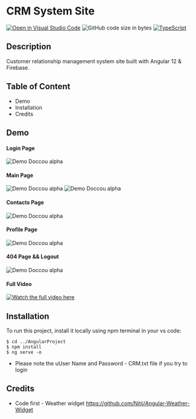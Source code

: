 # CRM System Site
[![Open in Visual Studio Code](https://open.vscode.dev/badges/open-in-vscode.svg)](https://open.vscode.dev/HexaC/-angularAndFirebase-project)
![GitHub code size in bytes](https://img.shields.io/github/languages/code-size/HexaC/-angularAndFirebase-project)
[![TypeScript](https://badgen.net/badge/icon/typescript?icon=typescript&label)](https://www.typescriptlang.org/)

## Description
Customer relationship management system site built with Angular 12 &amp; Firebase. 

## Table of Content
- Demo
- Installation
- Credits

## Demo

#### Login Page
![Demo Doccou alpha](https://media.giphy.com/media/o1c7wnsMaJya7rFOnr/giphy.gif)

#### Main Page
![Demo Doccou alpha](https://media.giphy.com/media/D3TkMCZpkrFQf0LIrN/giphy.gif)
![Demo Doccou alpha](https://media.giphy.com/media/KXNEgE5sphfOgBoE4O/giphy.gif)

#### Contacts Page
![Demo Doccou alpha](https://media.giphy.com/media/JK6hJwg1H1suhChjXc/giphy.gif)

#### Profile Page
![Demo Doccou alpha](https://media.giphy.com/media/HRz3BaTLOmBtqd2U6x/giphy.gif)

#### 404 Page && Logout
![Demo Doccou alpha](https://media.giphy.com/media/SdFoK7o7s9KCLvpJ89/giphy.gif)

#### Full Video
[![Watch the full video here](https://youtu.be/fOOjJmgF2aU)](https://media.giphy.com/media/o1c7wnsMaJya7rFOnr/giphy.gif)

## Installation
To run this project, install it locally using npm terminal in your vs code:
```
$ cd ../AngularProject
$ npm install
$ ng serve -o
```
- Please note the uUser Name and Password - CRM.txt file if you try to login

## Credits
- Code first - Weather widget https://github.com/Nitij/Angular-Weather-Widget
